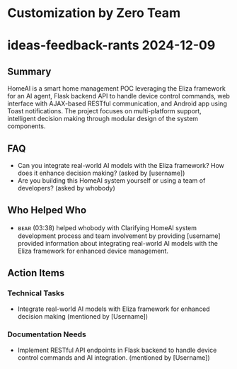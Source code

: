 # Customization by Zero Team

# ideas-feedback-rants 2024-12-09

## Summary
HomeAI is a smart home management POC leveraging the Eliza framework for an AI agent, Flask backend API to handle device control commands, web interface with AJAX-based RESTful communication, and Android app using Toast notifications. The project focuses on multi-platform support, intelligent decision making through modular design of the system components.

## FAQ
- Can you integrate real-world AI models with the Eliza framework? How does it enhance decision making? (asked by [username])
- Are you building this HomeAI system yourself or using a team of developers? (asked by whobody)

## Who Helped Who
- ʙᴇᴀʀ (03:38) helped whobody with Clarifying HomeAI system development process and team involvement by providing [username] provided information about integrating real-world AI models with the Eliza framework for enhanced device management.

## Action Items

### Technical Tasks
- Integrate real-world AI models with Eliza framework for enhanced decision making (mentioned by [Username])

### Documentation Needs
- Implement RESTful API endpoints in Flask backend to handle device control commands and AI integration. (mentioned by [Username])